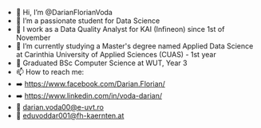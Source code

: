 - 👋 Hi, I’m @DarianFlorianVoda
- 👀 I’m a passionate student for Data Science
- 💼 I work as a Data Quality Analyst for KAI (Infineon) since 1st of November
- 🌱 I’m currently studying a Master's degree named Applied Data Science at Carinthia University of Applied Sciences (CUAS) - 1st year
- 🌱 Graduated BSc Computer Science at WUT, Year 3
- 📫 How to reach me:
- ➡️ https://www.facebook.com/Darian.Florian/
- ➡️ https://www.linkedin.com/in/voda-darian/
- 📧 darian.voda00@e-uvt.ro
- 📧 eduvoddar001@fh-kaernten.at 
